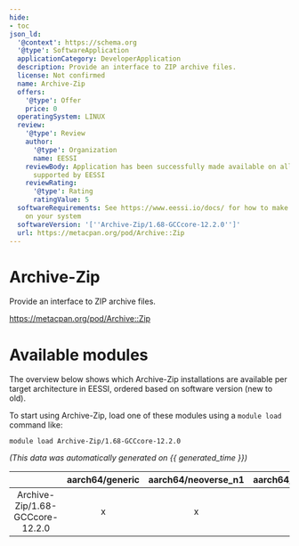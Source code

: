 ```yaml
---
hide:
- toc
json_ld:
  '@context': https://schema.org
  '@type': SoftwareApplication
  applicationCategory: DeveloperApplication
  description: Provide an interface to ZIP archive files.
  license: Not confirmed
  name: Archive-Zip
  offers:
    '@type': Offer
    price: 0
  operatingSystem: LINUX
  review:
    '@type': Review
    author:
      '@type': Organization
      name: EESSI
    reviewBody: Application has been successfully made available on all architectures
      supported by EESSI
    reviewRating:
      '@type': Rating
      ratingValue: 5
  softwareRequirements: See https://www.eessi.io/docs/ for how to make EESSI available
    on your system
  softwareVersion: '[''Archive-Zip/1.68-GCCcore-12.2.0'']'
  url: https://metacpan.org/pod/Archive::Zip
---
```


Archive-Zip
===========


Provide an interface to ZIP archive files.

https://metacpan.org/pod/Archive::Zip
# Available modules


The overview below shows which Archive-Zip installations are available per target architecture in EESSI, ordered based on software version (new to old).

To start using Archive-Zip, load one of these modules using a `module load` command like:

```shell
module load Archive-Zip/1.68-GCCcore-12.2.0
```

*(This data was automatically generated on {{ generated_time }})*  

| |aarch64/generic|aarch64/neoverse_n1|aarch64/neoverse_v1|aarch64/nvidia/grace|x86_64/generic|x86_64/amd/zen2|x86_64/amd/zen3|x86_64/amd/zen4|x86_64/intel/cascadelake|x86_64/intel/haswell|x86_64/intel/icelake|x86_64/intel/sapphirerapids|x86_64/intel/skylake_avx512|
| :---: | :---: | :---: | :---: | :---: | :---: | :---: | :---: | :---: | :---: | :---: | :---: | :---: | :---: |
|Archive-Zip/1.68-GCCcore-12.2.0|x|x|x|x|x|x|x|x|x|x|x|x|x|
